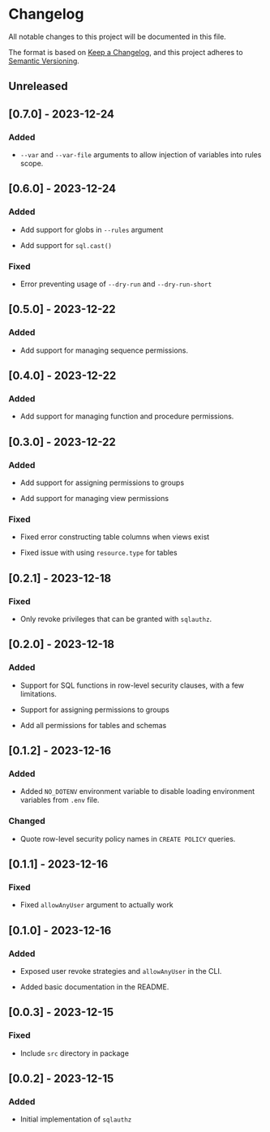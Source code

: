 # Changelog

All notable changes to this project will be documented in this file.

The format is based on [Keep a Changelog](https://keepachangelog.com/en/1.0.0/),
and this project adheres to [Semantic Versioning](https://semver.org/spec/v2.0.0.html).

## Unreleased

## [0.7.0] - 2023-12-24

### Added

- `--var` and `--var-file` arguments to allow injection of variables into rules scope.

## [0.6.0] - 2023-12-24

### Added

- Add support for globs in `--rules` argument

- Add support for `sql.cast()`

### Fixed

- Error preventing usage of `--dry-run` and `--dry-run-short`

## [0.5.0] - 2023-12-22

### Added

- Add support for managing sequence permissions.

## [0.4.0] - 2023-12-22

### Added

- Add support for managing function and procedure permissions.

## [0.3.0] - 2023-12-22

### Added

- Add support for assigning permissions to groups

- Add support for managing view permissions

### Fixed

- Fixed error constructing table columns when views exist

- Fixed issue with using `resource.type` for tables

## [0.2.1] - 2023-12-18

### Fixed

- Only revoke privileges that can be granted with `sqlauthz`.

## [0.2.0] - 2023-12-18

### Added

- Support for SQL functions in row-level security clauses, with a few limitations.

- Support for assigning permissions to groups

- Add all permissions for tables and schemas

## [0.1.2] - 2023-12-16

### Added

- Added `NO_DOTENV` environment variable to disable loading environment variables from `.env` file.

### Changed

- Quote row-level security policy names in `CREATE POLICY` queries.

## [0.1.1] - 2023-12-16

### Fixed

- Fixed `allowAnyUser` argument to actually work

## [0.1.0] - 2023-12-16

### Added

- Exposed user revoke strategies and `allowAnyUser` in the CLI.

- Added basic documentation in the README.

## [0.0.3] - 2023-12-15

### Fixed

- Include `src` directory in package

## [0.0.2] - 2023-12-15

### Added

- Initial implementation of `sqlauthz`
